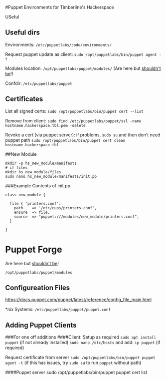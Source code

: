 #Puppet Environments for Timberline's Hackerspace

USeful

## Useful dirs

Environments: `/etc/puppetlabs/code/environments/`

Request puppet update as client: `sudo /opt/puppetlabs/bin/puppet agent -t`

Modules location: `/opt/puppetlabs/puppet/modules/` (Are here but [shouldn't be](https://docs.puppet.com/puppet/4.6/reference/quick_start_module_install_nix.html#a-quick-note-about-module-directories)!)

Confdir: `/etc/puppetlabs/puppet`

## Certificates
List all signed certs:
`sudo /opt/puppetlabs/bin/puppet cert --list`

Remove from client:
`sudo find /etc/puppetlabs/puppet/ssl -name hostname.hackerspace.tbl.pem -delete`

Revoke a cert (via puppet server):
if problems, `sudo su` and then don't need puppet path
`sudo /opt/puppetlabs/bin/puppet cert clean hostname.hackerspace.tbl`


##New Module
```
mkdir -p hs_new_module/manifests
# if files 
mkdir hs_new_module/files
sudo nano hs_new_module/manifests/init.pp
```
###Example Contents of init.pp
```
class new_module {

  file { 'printers.conf':
    path    => '/etc/cups/printers.conf',
    ensure  => file,
    source  => "puppet:///modules/new_module/printers.conf",
  }

}

```




# Puppet Forge

Are here but [shouldn't be](https://docs.puppet.com/puppet/4.6/reference/quick_start_module_install_nix.html#a-quick-note-about-module-directories)! 

`/opt/puppetlabs/puppet/modules`

## Configureation Files
https://docs.puppet.com/puppet/latest/reference/config_file_main.html

*nix Systems: `/etc/puppetlabs/puppet/puppet.conf`

## Adding Puppet Clients
###For one off additions
####Client:
Setup as required
`sudo apt install puppet` (if not already installed)
`sudo nano /etc/hosts` and add: `ip puppet` (if required)

Request certificate from server
`sudo /opt/puppetlabs/bin/puppet puppet agent -t`
(if this has issues, try `sudo su` to run `puppet` without path)

####Puppet server
sudo /opt/puppetlabs/bin/puppet puppet cert list`
`



